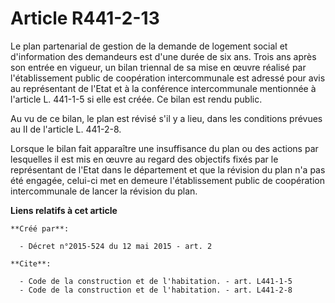 # Article R441-2-13

Le plan partenarial de gestion de la demande de logement social et d'information des demandeurs est d'une durée de six ans.
Trois ans après son entrée en vigueur, un bilan triennal de sa mise en œuvre réalisé par l'établissement public de
coopération intercommunale est adressé pour avis au représentant de l'Etat et à la conférence intercommunale mentionnée à
l'article L. 441-1-5 si elle est créée. Ce bilan est rendu public. 

Au vu de ce bilan, le plan est révisé s'il y a lieu, dans les conditions prévues au II de l'article L. 441-2-8. 

Lorsque le bilan fait apparaître une insuffisance du plan ou des actions par lesquelles il est mis en œuvre au regard des
objectifs fixés par le représentant de l'Etat dans le département et que la révision du plan n'a pas été engagée, celui-ci
met en demeure l'établissement public de coopération intercommunale de lancer la révision du plan.

**Liens relatifs à cet article**

	**Créé par**:

	  - Décret n°2015-524 du 12 mai 2015 - art. 2

	**Cite**:

	  - Code de la construction et de l'habitation. - art. L441-1-5
	  - Code de la construction et de l'habitation. - art. L441-2-8
